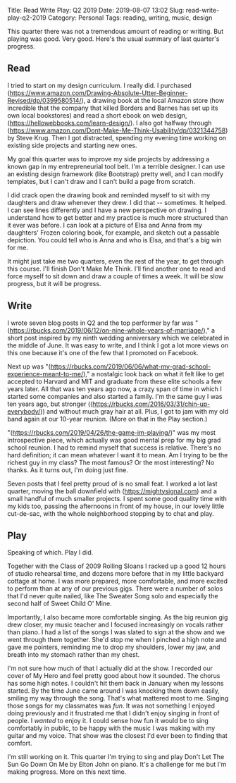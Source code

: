 Title: Read Write Play: Q2 2019
Date: 2019-08-07 13:02
Slug: read-write-play-q2-2019
Category: Personal
Tags: reading, writing, music, design

This quarter there was not a tremendous amount of reading or writing. But playing was good. Very good. Here's the usual summary of last quarter's progress. 

## Read

I tried to start on my design curriculum. I really did. I purchased (https://www.amazon.com/Drawing-Absolute-Utter-Beginner-Revised/dp/0399580514/), a drawing book at the local Amazon store (how incredible that the company that killed Borders and Barnes has set up its own local bookstores) and read a short ebook on web design, (https://hellowebbooks.com/learn-design/). I also got halfway through (https://www.amazon.com/Dont-Make-Me-Think-Usability/dp/0321344758) by Steve Krug. Then I got distracted, spending my evening time working on existing side projects and starting new ones. 

My goal this quarter was to improve my side projects by addressing a known gap in my entrepreneurial tool belt. I'm a terrible designer. I can use an existing design framework (like Bootstrap) pretty well, and I can modify templates, but I can't draw and I can't build a page from scratch. 

I did crack open the drawing book and reminded myself to sit with my daughters and draw whenever they drew. I did that -- sometimes. It helped. I can see lines differently and I have a new perspective on drawing. I understand how to get better and my practice is much more structured than it ever was before. I can look at a picture of Elsa and Anna from my daughters' Frozen coloring book, for example, and sketch out a passable depiction. You could tell who is Anna and who is Elsa, and that's a big win for me. 

It might just take me two quarters, even the rest of the year, to get through this course. I'll finish Don't Make Me Think. I'll find another one to read and force myself to sit down and draw a couple of times a week. It will be slow progress, but it will be progress. 

## Write

I wrote seven blog posts in Q2 and the top performer by far was "(https://rbucks.com/2019/06/12/on-nine-whole-years-of-marriage/)," a short post inspired by my ninth wedding anniversary which we celebrated in the middle of June. It was easy to write, and I think I got a lot more views on this one because it's one of the few that I promoted on Facebook. 

Next up was "(https://rbucks.com/2019/06/06/what-my-grad-school-experience-meant-to-me/)," a nostalgic look back on what it felt like to get accepted to Harvard and MIT and graduate from these elite schools a few years later. All that was ten years ago now, a crazy span of time in which I started some companies and also started a family. I'm the same guy I was ten years ago, but stronger ((https://rbucks.com/2016/03/31/chin-up-everybody/)) and without much gray hair at all. Plus, I got to jam with my old band again at our 10-year reunion. (More on that in the Play section.)

"(https://rbucks.com/2019/04/26/the-game-im-playing/)" was my most introspective piece, which actually was good mental prep for my big grad school reunion. I had to remind myself that success is relative. There's no hard definition; it can mean whatever I want it to mean. Am I trying to be the richest guy in my class? The most famous? Or the most interesting? No thanks. As it turns out, I'm doing just fine.

Seven posts that I feel pretty proud of is no small feat. I worked a lot last quarter, moving the ball downfield with (https://mightysignal.com) and a small handful of much smaller projects. I spent some good quality time with my kids too, passing the afternoons in front of my house, in our lovely little cut-de-sac, with the whole neighborhood stopping by to chat and play. 

## Play

Speaking of which. Play I did. 

Together with the Class of 2009 Rolling Sloans I racked up a good 12 hours of studio rehearsal time, and dozens more before that in my little backyard cottage at home. I was more prepared, more comfortable, and more excited to perform than at any of our previous gigs. There were a number of solos that I'd never quite nailed, like The Sweater Song solo and especially the second half of Sweet Child O' Mine. 

Importantly, I also became more comfortable singing. As the big reunion gig drew closer, my music teacher and I focused increasingly on vocals rather than piano. I had a list of the songs I was slated to sign at the show and we went through them together. She'd stop me when I pinched a high note and gave me pointers, reminding me to drop my shoulders, lower my jaw, and breath into my stomach rather than my chest. 

I'm not sure how much of that I actually did at the show. I recorded our cover of My Hero and feel pretty good about how it sounded. The chorus has some high notes. I couldn't hit them back in January when my lessons started. By the time June came around I was knocking them down easily, smiling my way through the song. That's what mattered most to me. Singing those songs for my classmates was *fun*. It was not something I enjoyed doing previously and it frustrated me that I didn't enjoy singing in front of people. I *wanted* to enjoy it. I could sense how fun it would be to sing comfortably in public, to be happy with the music I was making with my guitar and my voice. That show was the closest I'd ever been to finding that comfort. 

I'm still working on it. This quarter I'm trying to sing and play Don't Let The Sun Go Down On Me by Elton John on piano. It's a challenge for me but I'm making progress. More on this next time.
